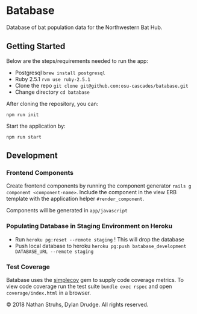 # Batabase

Database of bat population data for the Northwestern Bat Hub.

## Getting Started

Below are the steps/requirements needed to run the app:
* Postgresql `brew install postgresql`
* Ruby 2.5.1 `rvm use ruby-2.5.1`
* Clone the repo `git clone git@github.com:osu-cascades/batabase.git`
* Change directory `cd batabase`

After cloning the repository, you can:

`npm run init`


Start the application by:

`npm run start`

## Development

### Frontend Components

Create frontend components by running the component generator `rails g component <component-name>`. Include the component in the view ERB template with the application helper `#render_component`.

Components will be generated in `app/javascript`

### Populating Database in Staging Environment on Heroku

* Run `heroku pg:reset --remote staging` ! This will drop the database
* Push local database to heroku `heroku pg:push batabase_development DATABASE_URL --remote staging`

### Test Coverage

Batabase uses the [simplecov](https://github.com/colszowka/simplecov) gem to supply code coverage metrics. To view code coverage run the test suite `bundle exec rspec` and open `coverage/index.html` in a browser.

&copy; 2018 Nathan Struhs, Dylan Drudge. All rights reserved.
